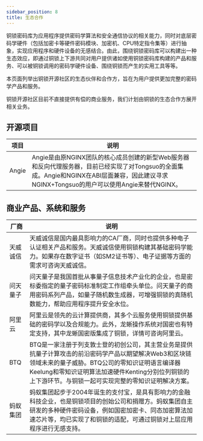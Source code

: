 ```yaml
---
sidebar_position: 8
title: 生态合作
---
```


铜锁密码库为应用程序提供密码学算法和安全通信协议的相关能力，同时对底层密码学硬件（包括加密卡等硬件密码模块、加密机、CPU特定指令集等）进行抽象，实现应用程序和硬件设备的无感结合。由此，围绕铜锁密码库可以构建出一种生态效应，即通过铜锁上下游共同对用户提供诸如使用铜锁密码库构建的产品和服务、可以被铜锁调用的密码学硬件设备、围绕铜锁而产生的实用工具等等。

本页面列举出铜锁开源社区的生态伙伴和合作方，旨在为用户提供更加完整的密码学产品和服务。

铜锁开源社区目前不直接提供有偿的商业服务，我们计划由铜锁的生态合作方展开相关业务。

## 开源项目

| 项目 | 说明 |
| ------ | ------ |
| Angie | Angie是由原NGINX团队的核心成员创建的新型Web服务器和反向代理服务器，目前已经实现了对Tongsuo的全面集成。Angie和NGINX在ABI层面兼容，因此建议寻求NGINX+Tongsuo的用户可以使用Angie来替代NGINX。 |

## 商业产品、系统和服务

| 厂商   | 说明 |
|------|------|
| 天威诚信 | 天威诚信是国内最具影响力的CA厂商，同时也提供多种电子认证相关产品和服务。天威诚信使用铜锁构建其基础密码学能力。如果存在数字证书（如SM2证书等）、电子证据等方面的需求可咨询天威诚信。                                                   |
| 问天量子 | 问天量子是我国首批从事量子信息技术产业化的企业，也是密标委指定的量子密码标准制定工作组牵头单位。问天量子的商用密码系列产品，如量子随机数生成器，可增强铜锁的真随机数能力，帮助应用程序提升安全水位。                                             |
| 阿里云  | 阿里云是领先的云计算提供商，其多个云服务使用铜锁提供基础的密码学以及合规能力。此外，龙蜥操作系统对国密也有特定支持，其中龙蜥国密版集成了铜锁，详情可咨询阿里云。                                                               |
| BTQ  | BTQ是一家注册于列支敦士登的初创公司，其主营业务是提供抗量子计算攻击的前沿密码学产品以期望解决Web3和区块链领域未来的量子威胁。BTQ公司的零知识证明语言编译器Keelung和零知识证明算法加速硬件Kenting分别位列铜锁的上下游环节。与铜锁一起可实现完整的零知识证明解决方案。 |
| 蚂蚁集团 | 蚂蚁集团起步于2004年诞生的支付宝，是具有影响力的金融科技企业，也是铜锁项目的创始公司和捐赠方。蚂蚁集团自主研发的多种硬件密码设备，例如国密加密卡、同态加密算法加速芯片等，均已实现了和铜锁的适配，可通过铜锁对上层应用程序进行无感支持。 |
